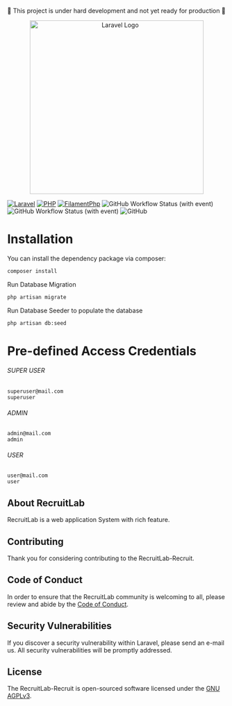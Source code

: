 :construction: This project is under hard development and not yet ready for production :construction:
<p align="center"><img src="https://github.com/RecruitLab/.github/assets/18107626/7ecd02ac-d48e-4710-8f15-c419b9802ba9" width="400" alt="Laravel Logo"></p>

[![Laravel](https://img.shields.io/badge/Laravel-v10-FF2D20?style=for-the-badge&logo=laravel&logoColor=white)](https://img.shields.io/badge/Laravel-v10-FF2D20?style=for-the-badge&logo=laravel&logoColor=white)
[![PHP](https://img.shields.io/badge/PHP-v8.1-777BB4?style=for-the-badge&logo=php&logoColor=white)](https://img.shields.io/badge/PHP-v8.1-777BB4?style=for-the-badge&logo=php&logoColor=white)
[![FilamentPhp ](https://img.shields.io/badge/Filamentphp-v3.x-yellow?style=for-the-badge&logo=filamentphp)](https://img.shields.io/badge/PHP-8.0-777BB4?style=for-the-badge&logo=php)
![GitHub Workflow Status (with event)](https://img.shields.io/github/actions/workflow/status/RecruitLab/Recruit/run-tests.yml?style=for-the-badge&logo=GitHub&label=Test%20Case)
![GitHub Workflow Status (with event)](https://img.shields.io/github/actions/workflow/status/RecruitLab/Recruit/fix-php-code-style-issues.yml?style=for-the-badge&logo=GitHub&label=Code%20Style)
![GitHub](https://img.shields.io/github/license/RecruitLab/Recruit?style=for-the-badge&label=License)


# Installation

You can install the dependency package via composer:

```bash
composer install
```

Run Database Migration
```bash
php artisan migrate
```

Run Database Seeder to populate the database
```bash
php artisan db:seed
```


# Pre-defined Access Credentials

###### SUPER USER
```
superuser@mail.com
superuser
```
###### ADMIN
```
admin@mail.com
admin
```
###### USER
```
user@mail.com
user
```


## About RecruitLab

RecruitLab is a web application System with rich feature.

## Contributing

Thank you for considering contributing to the RecruitLab-Recruit.

## Code of Conduct

In order to ensure that the RecruitLab community is welcoming to all, please review and abide by the [Code of Conduct](#).

## Security Vulnerabilities

If you discover a security vulnerability within Laravel, please send an e-mail us. All security vulnerabilities will be promptly addressed.

## License

The RecruitLab-Recruit  is open-sourced software licensed under the [GNU AGPLv3](https://choosealicense.com/licenses/agpl-3.0/).
